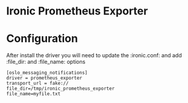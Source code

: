 Ironic Prometheus Exporter
==========================


Configuration
=============

After install the driver you will need to update the :ironic.conf: and add
:file_dir: and :file_name: options

```
[oslo_messaging_notifications]
driver = prometheus_exporter
transport_url = fake://
file_dir=/tmp/ironic_prometheus_exporter
file_name=myfile.txt
```
